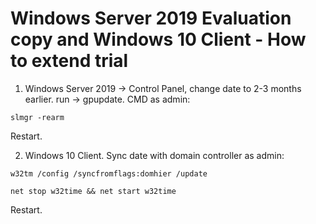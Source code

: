 # Windows Server 2019 Evaluation copy and Windows 10 Client - How to extend trial 

1) Windows Server 2019 -> Control  Panel, change date to 2-3 months earlier. run -> gpupdate. CMD as admin:

```
slmgr -rearm
```
Restart.

2) Windows 10 Client. Sync date with domain controller as admin:

```
w32tm /config /syncfromflags:domhier /update

net stop w32time && net start w32time
```
Restart.
